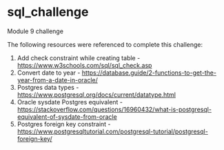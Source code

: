 # sql_challenge
Module 9 challenge

The following resources were referenced to complete this challenge:
1. Add check constraint while creating table - https://www.w3schools.com/sql/sql_check.asp
2. Convert date to year - https://database.guide/2-functions-to-get-the-year-from-a-date-in-oracle/
3. Postgres data types - https://www.postgresql.org/docs/current/datatype.html
4. Oracle sysdate Postgres equivalent - https://stackoverflow.com/questions/16960432/what-is-postgresql-equivalent-of-sysdate-from-oracle
5. Postgres foreign key constraint - https://www.postgresqltutorial.com/postgresql-tutorial/postgresql-foreign-key/



